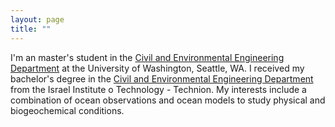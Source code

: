 ```yaml
---
layout: page
title: ""
---
```


I'm an master's student in the [Civil and Environmental Engineering Department](https://www.ce.washington.edu) at the University of Washington, Seattle, WA. I received my bachelor's degree in  the [Civil and Environmental Engineering Department]([https://www.ce.washington.edu](https://cee.technion.ac.il/en/)) from the Israel Institute o Technology - Technion. My interests include a combination of ocean observations and ocean models to study physical and biogeochemical conditions. 
